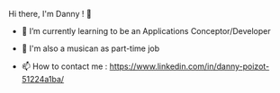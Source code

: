 Hi there, I'm Danny  ! 👋

- 🌱 I’m currently learning to be an Applications Conceptor/Developer

- 💬 I'm also a musican as part-time job

- 📫 How to contact me : https://www.linkedin.com/in/danny-poizot-51224a1ba/
